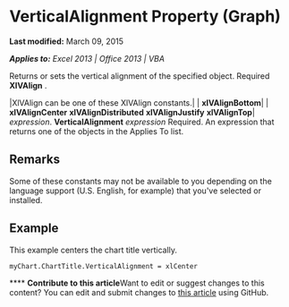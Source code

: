 
# VerticalAlignment Property (Graph)

 **Last modified:** March 09, 2015

 _**Applies to:** Excel 2013 | Office 2013 | VBA_

Returns or sets the vertical alignment of the specified object. Required 
 **XlVAlign**
.



|XlVAlign can be one of these XlVAlign constants.|
| **xlVAlignBottom**|
| **xlVAlignCenter** **xlVAlignDistributed** **xlVAlignJustify** **xlVAlignTop**|
 _expression_. **VerticalAlignment**
 _expression_ Required. An expression that returns one of the objects in the Applies To list.

## Remarks

Some of these constants may not be available to you depending on the language support (U.S. English, for example) that you've selected or installed.


## Example

This example centers the chart title vertically.


```
myChart.ChartTitle.VerticalAlignment = xlCenter
```


****   **Contribute to this article**Want to edit or suggest changes to this content? You can edit and submit changes to  [this article](https://github.com/jhershey00/VBA_Excel_Test/OpenXMLCon/articles/0021576c-89c5-79ea-bfad-2e29ee9425ae.md) using GitHub.

